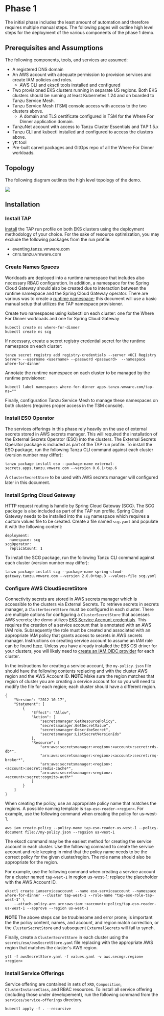 # Phase 1

The initial phase includes the least amount of automation and therefore requires multiple manual steps.  The following pages will outline high level steps for the
deployment of the various components of the phase 1 demo.

## Prerequisites and Assumptions

The following components, tools, and services are assumed:

- A registered DNS domain
- An AWS account with adequate permission to provision services and create IAM policies and roles.
    - AWS CLI and eksctl tools installed and configured
- Two provisioned EKS clusters running in separate US regions.  Both EKS clusters should be running at least Kubernetes 1.24 and on boarded to Tanzu Service Mesh.
- Tanzu Service Mesh (TSM) console access with access to the two clusters above.
    - A domain and TLS certificate configured in TSM for the Where For Dinner application domain.
- TanzuNet account with access to Tanzu Cluster Essentials and TAP 1.5.x
- Tanzu CLI and kubectl installed and configured to access the clusters above.
- ytt tool
- Pre-built carvel packages and GitOps repo of all the Where For Dinner workloads.


## Topology

The following diagram outlines the high level topology of the demo.

![](images/Phase1Toplogy.png)

## Installation

### Install TAP

[Install](https://docs.vmware.com/en/VMware-Tanzu-Application-Platform/1.5/tap/install-intro.html) the TAP run profile on both EKS clusters using the deployment methodology of your choice.  For the sake of resource optimization, you may exclude the following packages from the run profile:
- eventing.tanzu.vmware.com
- cnrs.tanzu.vmware.com

### Create Names Spaces

Workloads are deployed into a runtime namespace that includes also necessary RBAC configuration.  In addition, a namespace for the Spring Cloud Gateway should also be
created due to interaction between the runtime namespace and the Spring Cloud Gateway operator.  There are various was to create a 
[runtime namespace](https://docs.vmware.com/en/VMware-Tanzu-Application-Platform/1.5/tap/namespace-provisioner-provision-developer-ns.html); this document 
will use a basic manual setup that utilizes the TAP namespace provisioner.

Create two namespaces using kubectl on each cluster: one for the Where For Dinner workloads and one for Spring Cloud Gateway

```
kubectl create ns where-for-dinner
kubectl create ns scg
```

If necessary, create a secret registry credential secret for the runtime namespace on each cluster:

```
tanzu secret registry add registry-credentials --server <OCI Registry Server> --username <username> --password <password>  --namespace where-for-dinner
```

Annotate the runtime namespace on each cluster to be managed by the runtime provisioner:

```
kubectl label namespaces where-for-dinner apps.tanzu.vmware.com/tap-ns=""
```

Finally, configuration Tanzu Service Mesh to manage these namespaces on both clusters (requires proper access in the TSM console).

### Install ESO Operator

The services offerings in this phase rely heavily on the use of external secrets stored in AWS secrets manager.  This will required the installation of the External Secrets
Operator (ESO) into the clusters.  The External Secrets Operator package is included as part of the TAP run profile.  To install the ESO package, run the following Tanzu CLI
command against each cluster (version number may differ):

```
tanzu package install eso --package-name external-secrets.apps.tanzu.vmware.com --version 0.6.1+tap.6
```

A `ClusterSecretStore` to be used with AWS secrets manager will configured later in this document.

### Install Spring Cloud Gateway

HTTP request routing is handle by Spring Cloud Gateway (SCG).  The SCG package is also included as part of the TAP run profile.  Spring Cloud Gateway needs to be installed
into the `scg` namespace which requires a custom values file to be created.  Create a file named `scg.yaml` and populate it with the following content:

```
deployment:
  namespace: scg
scgOperator:
  replicaCount: 1
```

To install the SCG package, run the following Tanzu CLI command against each cluster (version number may differ):

```
tanzu package install scg --package-name spring-cloud-gateway.tanzu.vmware.com --version 2.0.0+tap.3 --values-file scg.yaml
```

### Configure AWS CloudSecretStore

Connectivity secrets are stored in AWS secrets manager which is accessible to the clusters via External Secrets.  To retrieve secrets in secrets manager, a
`ClusterSecretStore` must be configured in each cluster.   There are multiple options for configuring a `ClusterSecretStore` that accesses AWS secrets; the demo
utilizes [EKS Service Account credentials](https://external-secrets.io/v0.5.1/provider-aws-secrets-manager/#eks-service-account-credentials).  This requires the creation
of a service account that is annotated with an AWS IAM role.  Subsequently the role must be created and associated with an appropriate IAM policy that grants access
to secrets in AWS secrets manager.  Instructions on creating service account to assume an IAM role can be found 
[here](https://docs.aws.amazon.com/eks/latest/userguide/associate-service-account-role.html).  Unless you have already installed the EBS CSI driver for your clusters, you
will likely need to [create an IAM OIDC provider](https://docs.aws.amazon.com/eks/latest/userguide/enable-iam-roles-for-service-accounts.html) for each cluster. 

In the instructions for creating a service account, the `my-policy.json` file should have the following contents replacing <region> and <account> with the cluster AWS
region and the AWS Account ID.  **NOTE** Make sure the region matches that region of cluster you are creating a service account for so you will need to modify the file
for each region; each cluster should have a different region.

```
{
    "Version": "2012-10-17",
    "Statement": [
        {
            "Effect": "Allow",
            "Action": [
                "secretsmanager:GetResourcePolicy",
                "secretsmanager:GetSecretValue",
                "secretsmanager:DescribeSecret",
                "secretsmanager:ListSecretVersionIds"
            ],
            "Resource": [
                "arn:aws:secretsmanager:<region>:<account>:secret:rds-db*",
                "arn:aws:secretsmanager:<region>:<account>:secret:rmq-broker*",
                "arn:aws:secretsmanager:<region>:<account>:secret:redis-cache*",
                "arn:aws:secretsmanager:<region>:<account>:secret:cognito-auth*"
            ]
        }
    ]
}
```

When creating the policy, use an appropriate policy name that matches the regions.  A possible naming template is `tap-eso-reader-<region>`.
For example, use the following command when creating the policy for us-west-1.

```
aws iam create-policy --policy-name tap-eso-reader-us-west-1 --policy-document file://my-policy.json --regsion us-west-1
```

The eksctl command may be the easiest method for creating the service account in each cluster.  Use the following command to create the service account and role 
keeping in mind that the policy name needs to be the correct policy for the given cluster/region.  The role name should also be appropriate for the region.

For example, use the following command when creating a service account for a cluster named `tap-west-1` in region us-west-1; replace the <account> placeholder with 
the AWS Account ID.

```
eksctl create iamserviceaccount --name eso-serviceaccount --namespace where-for-dinner --cluster tap-west-1 --role-name "tap-eso-role-tap-west-1" \
    --attach-policy-arn arn:aws:iam::<account>:policy/tap-eso-reader-us-west-1 --approve --region us-west-1
 ```
 
**NOTE** The above steps can be troublesome and error prone; is important the the policy content, names, and account, and region match correction, or the 
`ClusterSecretStore` and subsequent `ExternalSecrets` will fail to synch.

Finally, create a `ClusterSecretStore` in each cluster using the `secrets/eso/awsSecretStore.yaml` file replacing <region> with the appropriate AWS region that matches the
cluster's AWS region.

```
ytt -f awsSecretStore.yaml -f values.yaml -v aws.secmgr.region=<region>
```

### Install Service Offerings

Service offering are contained in sets of `XRD`, `Composition`, `ClusterInstanceClass`, and RBAC resources.  To install all service offering (including those under developement), 
run the following command from the `services/service-offerings` directory.

```
kubectl apply -f . --recursive
```

